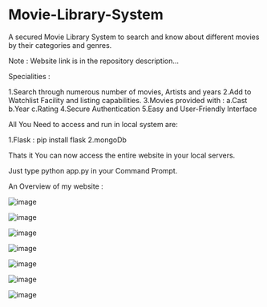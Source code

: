 # Movie-Library-System
A secured Movie Library System to search and know about different movies by their categories and genres.

Note : Website link is in the repository description...

Specialities :

1.Search through numerous number of movies, Artists and years
2.Add to Watchlist Facility and listing capabilities.
3.Movies provided with :
   a.Cast
   b.Year
   c.Rating
4.Secure Authentication
5.Easy and User-Friendly Interface

All You Need to access and run in local system are:

1.Flask : pip install flask
2.mongoDb

Thats it You can now access the entire website in your local servers.

Just type python app.py in your Command Prompt.

An Overview of my website : 


![image](https://github.com/jayakrishnagaddam/Movie-Library-System/assets/115868714/6c771e7e-33c6-47a3-aed8-802e7a0547c0)

![image](https://github.com/jayakrishnagaddam/Movie-Library-System/assets/115868714/4a5b5fd8-8c23-4841-bb7e-e875d54e0214)


![image](https://github.com/jayakrishnagaddam/Movie-Library-System/assets/115868714/3ec9af38-de65-4861-b710-41e8f8abc5a0)


![image](https://github.com/jayakrishnagaddam/Movie-Library-System/assets/115868714/a3bc1507-87af-428a-a996-bddef6dd2ffe)


![image](https://github.com/jayakrishnagaddam/Movie-Library-System/assets/115868714/933642ec-9bee-4c2a-8f07-453912630187)


![image](https://github.com/jayakrishnagaddam/Movie-Library-System/assets/115868714/f1e76889-426c-44e0-9c6d-6d6ccc558052)


![image](https://github.com/jayakrishnagaddam/Movie-Library-System/assets/115868714/b5a26c70-86b8-4a10-9071-ddf678ee069a)





